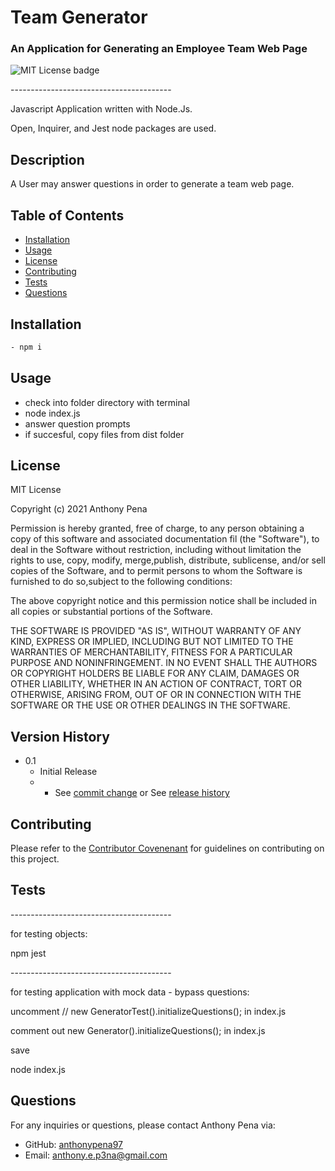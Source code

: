 # Team Generator
### An Application for Generating an Employee Team Web Page
![MIT License badge](https://img.shields.io/badge/license-MIT_License-green)

<p> ---------------------------------------- </p>

Javascript Application written with Node.Js.

Open, Inquirer, and Jest node packages are used.

## Description
A User may answer questions in order to generate a team web page.

## Table of Contents
* [Installation](#installation)
* [Usage](#usage)
* [License](#license)
* [Contributing](#contributing)
* [Tests](#tests)
* [Questions](#questions)

## Installation
```bash
- npm i
```

## Usage
- check into folder directory with terminal
- node index.js
- answer question prompts
- if succesful, copy files from dist folder

## License
MIT License
    
Copyright (c) 2021 Anthony Pena

Permission is hereby granted, free of charge, to any person obtaining a copy of this software and associated documentation fil (the "Software"), to deal in the Software without restriction, including without limitation the rights to use, copy, modify, merge,publish, distribute, sublicense, and/or sell copies of the Software, and to permit persons to whom the Software is furnished to do so,subject to the following conditions:
            
The above copyright notice and this permission notice shall be included in all copies or substantial portions of the Software.
            
THE SOFTWARE IS PROVIDED "AS IS", WITHOUT WARRANTY OF ANY KIND, EXPRESS OR IMPLIED, INCLUDING BUT NOT LIMITED TO THE WARRANTIES OF MERCHANTABILITY, FITNESS FOR A PARTICULAR PURPOSE AND NONINFRINGEMENT. IN NO EVENT SHALL THE AUTHORS OR COPYRIGHT HOLDERS BE LIABLE FOR ANY CLAIM, DAMAGES OR OTHER LIABILITY, WHETHER IN AN ACTION OF CONTRACT, TORT OR OTHERWISE, ARISING FROM, OUT OF OR IN CONNECTION WITH THE SOFTWARE OR THE USE OR OTHER DEALINGS IN THE SOFTWARE.

## Version History
    
* 0.1
    * Initial Release
    * * See [commit change](https://github.com/anthonypena97/team-generator/commits/main) or See [release history](https://github.com/anthonypena97/team-generator/releases)

## Contributing
Please refer to the [Contributor Covenenant](https://www.contributor-covenant.org/) for guidelines on contributing on this project.

## Tests

<p> ---------------------------------------- </p>
for testing objects: 

npm jest


<p> ---------------------------------------- </p>
for testing application with mock data - bypass questions:

uncomment // new GeneratorTest().initializeQuestions(); in index.js

comment out new Generator().initializeQuestions(); in index.js

save

node index.js

## Questions
For any inquiries or questions, please contact Anthony Pena via:
* GitHub: [anthonypena97](https://github.com/anthonypena97)
* Email: <anthony.e.p3na@gmail.com>

